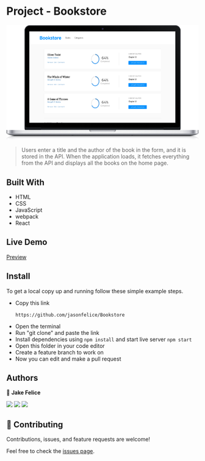 # Project - Bookstore
<p align="center"><img src="./preview/laptop.png"></p>

> Users enter a title and the author of the book in the form, and it is stored in the API. When the application loads, it fetches everything from the API and displays all the books on the home page.

## Built With

- HTML
- CSS
- JavaScript
- webpack
- React

## Live Demo
[Preview](https://deft-babka-260201.netlify.app/)


## Install

To get a local copy up and running follow these simple example steps.
- Copy this link
  ```
  https://github.com/jasonfelice/Bookstore
- Open the terminal
- Run "git clone" and paste the link
- Install dependencies using `npm install` and start live server `npm start`
- Open this folder in your code editor
- Create a feature branch to work on
- Now you can edit and make a pull request

## Authors

👤 **Jake Felice**

<p align="left">
<a href = "https://www.linkedin.com/in/jake-felice"><img src="https://img.icons8.com/fluent/48/000000/linkedin.png"/></a>
<a href = "https://twitter.com/jasonfelice0"><img src="https://img.icons8.com/fluent/48/000000/twitter.png"/></a>
<a href = "https://github.com/jasonfelice"><img src="https://img.icons8.com/fluent/48/000000/github.png"/></a>
</p>

## 🤝 Contributing

Contributions, issues, and feature requests are welcome!

Feel free to check the [issues page](../../issues/).
